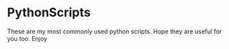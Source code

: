 # PythonScripts
These are my most commonly used python scripts. Hope they are useful for you too. Enjoy
